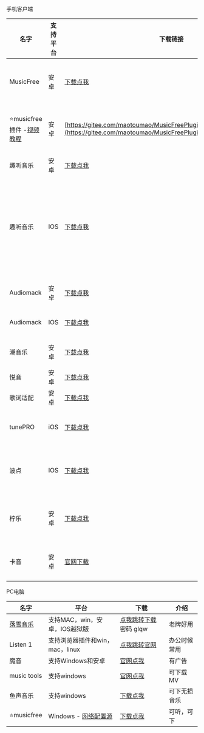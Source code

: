 手机客户端

| 名字                                                         | 支持平台 | 下载链接                                                     | 介绍                                     |
| ------------------------------------------------------------ | -------- | ------------------------------------------------------------ | ---------------------------------------- |
| MusicFree                                                    | 安卓     | [下载点我](https://aming.lanzouf.com/iP7jY0mk0sbc)           | 目前在用，非常nice                       |
| ⭐musicfree插件 -[视频教程](https://wp.haoruan.cc/%E6%95%99%E7%A8%8B%E8%A7%86%E9%A2%91/%E8%A7%86%E9%A2%91%E6%95%99%E7%A8%8B/%E5%90%AC%E5%90%AC%E6%AD%8C-%20musicfree%E6%8F%92%E4%BB%B6%E7%94%A8%E6%B3%95.mp4) | 安卓     | [https://gitee.com/maotoumao/MusicFreePlugins/raw/master/plugins.json](https://gitee.com/maotoumao/MusicFreePlugins/raw/master/plugins.json) | 进去复制地址栏链接                       |
|                                                              |          |                                                              |                                          |
| 趣听音乐                                                     | 安卓     | [下载点我](https://wwz.lanzout.com/s/qlisten1?w1)            |                                          |
| 趣听音乐                                                     | IOS      | [下载点我](https://apps.apple.com/cn/app/ai-builder/id6448982270) | AI对话框输入，趣听音乐馆，点发送即可变身 |
| Audiomack                                                    | 安卓     | [下载点我](https://aming.lanzouf.com/iQE3h0ipfczg)           | 海外音乐多                               |
| Audiomack                                                    | IOS      | [下载点我](https://apps.apple.com/us/app/audiomack-stream-new-music/id921765888?l=zh) | 海外音乐多                               |
| 潮音乐                                                       | 安卓     | [下载点我](https://aming.lanzouv.com/i55cU09sbaji)           | 无亮点，稳定                             |
| 悦音                                                         | 安卓     | [下载点我](https://afengkeji.lanzouo.com/b0d3ex31i)          | 还可以                                   |
| 歌词适配                                                     | 安卓     | [下载点我](https://aming.lanzouq.com/iTE1Lxf2n0d)            | 老牌子                                   |
| tunePRO                                                      | iOS      | [下载点我](https://apps.apple.com/cn/app/id1248262508)       | 界面丑，库还行                           |
| 波点                                                         | IOS      | [下载点我](https://apps.apple.com/cn/app/id1541981555)       | 歌全，但费电，正版                       |
| 柠乐                                                         | 安卓     | [下载点我](https://aming.lanzouf.com/ievR00s0rx8h)           | 可听全网，可下无损                       |
| 卡音                                                         | 安卓     | [官网下载](http://music.ijanz.cn/)                           | 可听，可下载                             |

PC电脑

| 名字                                   | 平台                                                         | 下载                                                        | 介绍         |
| -------------------------------------- | ------------------------------------------------------------ | ----------------------------------------------------------- | ------------ |
| [落雪音乐](https://lxmusic.toside.cn/) | 支持MAC，win，安卓，IOS越狱版                                | [点我跳转下载](https://www.lanzoui.com/b0bf2cfa/) 密码 glqw | 老牌好用     |
| Listen 1                               | 支持浏览器插件和win，mac，linux                              | [点我跳转官网](https://listen1.github.io/listen1/)          | 办公时候常用 |
| 魔音                                   | 支持Windows和安卓                                            | [官网点我](http://morin.feiyu.vin/)                         | 有广告       |
| music tools                            | 支持windows                                                  | [官网点我](https://www.yijingying.com/html/musictools/)     | 可下载MV     |
| 鱼声音乐                               | 支持windows                                                  | [下载点我](https://aming.lanzouf.com/ioHas0rxraxg)          | 可下无损音乐 |
| ⭐musicfree                             | Windows - [网络配置源](https://gitee.com/maotoumao/MusicFreePlugins/raw/master/plugins.json) | [下载点我](https://aming.lanzouj.com/iYRRl13hzl8b)          | 可听，可下   |

